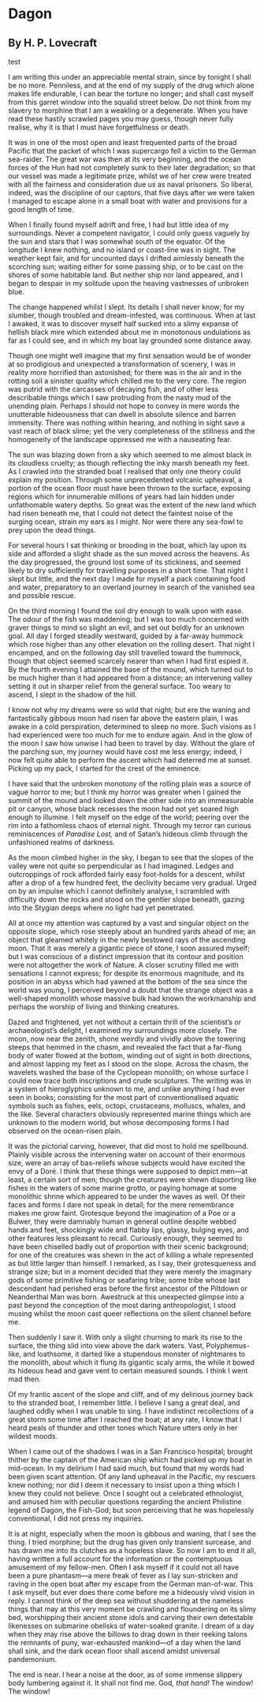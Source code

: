 # Dagon 


## By H. P. Lovecraft

<span class="test">
test
</span>

<script>
alert('hello');
</script>

I am writing this under an appreciable mental strain, since by tonight I
shall be no more. Penniless, and at the end of my supply of the drug
which alone makes life endurable, I can bear the torture no longer; and
shall cast myself from this garret window into the squalid street below.
Do not think from my slavery to morphine that I am a weakling or a
degenerate. When you have read these hastily scrawled pages you may
guess, though never fully realise, why it is that I must have
forgetfulness or death.

It was in one of the most open and least
frequented parts of the broad Pacific that the packet of which I was
supercargo fell a victim to the German sea-raider. The great war was
then at its very beginning, and the ocean forces of the Hun had not
completely sunk to their later degradation; so that our vessel was made
a legitimate prize, whilst we of her crew were treated with all the
fairness and consideration due us as naval prisoners. So liberal,
indeed, was the discipline of our captors, that five days after we were
taken I managed to escape alone in a small boat with water and
provisions for a good length of time.

When I finally found myself adrift and free,
I had but little idea of my surroundings. Never a competent navigator, I
could only guess vaguely by the sun and stars that I was somewhat south
of the equator. Of the longitude I knew nothing, and no island or
coast-line was in sight. The weather kept fair, and for uncounted days I
drifted aimlessly beneath the scorching sun; waiting either for some
passing ship, or to be cast on the shores of some habitable land. But
neither ship nor land appeared, and I began to despair in my solitude
upon the heaving vastnesses of unbroken blue.

The change happened whilst I slept. Its
details I shall never know; for my slumber, though troubled and
dream-infested, was continuous. When at last I awaked, it was to
discover myself half sucked into a slimy expanse of hellish black mire
which extended about me in monotonous undulations as far as I could see,
and in which my boat lay grounded some distance away.

Though one might well imagine that my first
sensation would be of wonder at so prodigious and unexpected a
transformation of scenery, I was in reality more horrified than
astonished; for there was in the air and in the rotting soil a sinister
quality which chilled me to the very core. The region was putrid with
the carcasses of decaying fish, and of other less describable things
which I saw protruding from the nasty mud of the unending plain. Perhaps
I should not hope to convey in mere words the unutterable hideousness
that can dwell in absolute silence and barren immensity. There was
nothing within hearing, and nothing in sight save a vast reach of black
slime; yet the very completeness of the stillness and the homogeneity of
the landscape oppressed me with a nauseating fear.

The sun was blazing down from a sky which
seemed to me almost black in its cloudless cruelty; as though reflecting
the inky marsh beneath my feet. As I crawled into the stranded boat I
realised that only one theory could explain my position. Through some
unprecedented volcanic upheaval, a portion of the ocean floor must have
been thrown to the surface, exposing regions which for innumerable
millions of years had lain hidden under unfathomable watery depths. So
great was the extent of the new land which had risen beneath me, that I
could not detect the faintest noise of the surging ocean, strain my ears
as I might. Nor were there any sea-fowl to prey upon the dead things.

For several hours I sat thinking or brooding
in the boat, which lay upon its side and afforded a slight shade as the
sun moved across the heavens. As the day progressed, the ground lost
some of its stickiness, and seemed likely to dry sufficiently for
travelling purposes in a short time. That night I slept but little, and
the next day I made for myself a pack containing food and water,
preparatory to an overland journey in search of the vanished sea and
possible rescue.

On the third morning I found the soil dry
enough to walk upon with ease. The odour of the fish was maddening; but
I was too much concerned with graver things to mind so slight an evil,
and set out boldly for an unknown goal. All day I forged steadily
westward, guided by a far-away hummock which rose higher than any other
elevation on the rolling desert. That night I encamped, and on the
following day still travelled toward the hummock, though that object
seemed scarcely nearer than when I had first espied it. By the fourth
evening I attained the base of the mound, which turned out to be much
higher than it had appeared from a distance; an intervening valley
setting it out in sharper relief from the general surface. Too weary to
ascend, I slept in the shadow of the hill.

I know not why my dreams were so wild that
night; but ere the waning and fantastically gibbous moon had risen far
above the eastern plain, I was awake in a cold perspiration, determined
to sleep no more. Such visions as I had experienced were too much for me
to endure again. And in the glow of the moon I saw how unwise I had been
to travel by day. Without the glare of the parching sun, my journey
would have cost me less energy; indeed, I now felt quite able to perform
the ascent which had deterred me at sunset. Picking up my pack, I
started for the crest of the eminence.

I have said that the unbroken monotony of the
rolling plain was a source of vague horror to me; but I think my horror
was greater when I gained the summit of the mound and looked down the
other side into an immeasurable pit or canyon, whose black recesses the
moon had not yet soared high enough to illumine. I felt myself on the
edge of the world; peering over the rim into a fathomless chaos of
eternal night. Through my terror ran curious reminiscences of *Paradise
Lost,* and of Satan’s hideous climb through the unfashioned realms of
darkness.

As the moon climbed higher in the sky, I
began to see that the slopes of the valley were not quite so
perpendicular as I had imagined. Ledges and outcroppings of rock
afforded fairly easy foot-holds for a descent, whilst after a drop of a
few hundred feet, the declivity became very gradual. Urged on by an
impulse which I cannot definitely analyse, I scrambled with difficulty
down the rocks and stood on the gentler slope beneath, gazing into the
Stygian deeps where no light had yet penetrated.

All at once my attention was captured by a
vast and singular object on the opposite slope, which rose steeply about
an hundred yards ahead of me; an object that gleamed whitely in the
newly bestowed rays of the ascending moon. That it was merely a gigantic
piece of stone, I soon assured myself; but I was conscious of a distinct
impression that its contour and position were not altogether the work of
Nature. A closer scrutiny filled me with sensations I cannot express;
for despite its enormous magnitude, and its position in an abyss which
had yawned at the bottom of the sea since the world was young, I
perceived beyond a doubt that the strange object was a well-shaped
monolith whose massive bulk had known the workmanship and perhaps the
worship of living and thinking creatures.

Dazed and frightened, yet not without a
certain thrill of the scientist’s or archaeologist’s delight, I examined
my surroundings more closely. The moon, now near the zenith, shone
weirdly and vividly above the towering steeps that hemmed in the chasm,
and revealed the fact that a far-flung body of water flowed at the
bottom, winding out of sight in both directions, and almost lapping my
feet as I stood on the slope. Across the chasm, the wavelets washed the
base of the Cyclopean monolith; on whose surface I could now trace both
inscriptions and crude sculptures. The writing was in a system of
hieroglyphics unknown to me, and unlike anything I had ever seen in
books; consisting for the most part of conventionalised aquatic symbols
such as fishes, eels, octopi, crustaceans, molluscs, whales, and the
like. Several characters obviously represented marine things which are
unknown to the modern world, but whose decomposing forms I had observed
on the ocean-risen plain.

It was the pictorial carving, however, that
did most to hold me spellbound. Plainly visible across the intervening
water on account of their enormous size, were an array of bas-reliefs
whose subjects would have excited the envy of a Doré. I think that these
things were supposed to depict men—at least, a certain sort of men;
though the creatures were shewn disporting like fishes in the waters of
some marine grotto, or paying homage at some monolithic shrine which
appeared to be under the waves as well. Of their faces and forms I dare
not speak in detail; for the mere remembrance makes me grow faint.
Grotesque beyond the imagination of a Poe or a Bulwer, they were
damnably human in general outline despite webbed hands and feet,
shockingly wide and flabby lips, glassy, bulging eyes, and other
features less pleasant to recall. Curiously enough, they seemed to have
been chiselled badly out of proportion with their scenic background; for
one of the creatures was shewn in the act of killing a whale represented
as but little larger than himself. I remarked, as I say, their
grotesqueness and strange size; but in a moment decided that they were
merely the imaginary gods of some primitive fishing or seafaring tribe;
some tribe whose last descendant had perished eras before the first
ancestor of the Piltdown or Neanderthal Man was born. Awestruck at this
unexpected glimpse into a past beyond the conception of the most daring
anthropologist, I stood musing whilst the moon cast queer reflections on
the silent channel before me.

Then suddenly I saw it. With only a slight
churning to mark its rise to the surface, the thing slid into view above
the dark waters. Vast, Polyphemus-like, and loathsome, it darted like a
stupendous monster of nightmares to the monolith, about which it flung
its gigantic scaly arms, the while it bowed its hideous head and gave
vent to certain measured sounds. I think I went mad then.

Of my frantic ascent of the slope and cliff,
and of my delirious journey back to the stranded boat, I remember
little. I believe I sang a great deal, and laughed oddly when I was
unable to sing. I have indistinct recollections of a great storm some
time after I reached the boat; at any rate, I know that I heard peals of
thunder and other tones which Nature utters only in her wildest moods.

When I came out of the shadows I was in a San
Francisco hospital; brought thither by the captain of the American ship
which had picked up my boat in mid-ocean. In my delirium I had said
much, but found that my words had been given scant attention. Of any
land upheaval in the Pacific, my rescuers knew nothing; nor did I deem
it necessary to insist upon a thing which I knew they could not believe.
Once I sought out a celebrated ethnologist, and amused him with peculiar
questions regarding the ancient Philistine legend of Dagon, the
Fish-God; but soon perceiving that he was hopelessly conventional, I did
not press my inquiries.

It is at night, especially when the moon is
gibbous and waning, that I see the thing. I tried morphine; but the drug
has given only transient surcease, and has drawn me into its clutches as
a hopeless slave. So now I am to end it all, having written a full
account for the information or the contemptuous amusement of my
fellow-men. Often I ask myself if it could not all have been a pure
phantasm—a mere freak of fever as I lay sun-stricken and raving in the
open boat after my escape from the German man-of-war. This I ask myself,
but ever does there come before me a hideously vivid vision in reply. I
cannot think of the deep sea without shuddering at the nameless things
that may at this very moment be crawling and floundering on its slimy
bed, worshipping their ancient stone idols and carving their own
detestable likenesses on submarine obelisks of water-soaked granite. I
dream of a day when they may rise above the billows to drag down in
their reeking talons the remnants of puny, war-exhausted mankind—of a
day when the land shall sink, and the dark ocean floor shall ascend
amidst universal pandemonium.

The end is near. I hear a noise at the door,
as of some immense slippery body lumbering against it. It shall not find
me. God, *that hand!* The window! The window!
